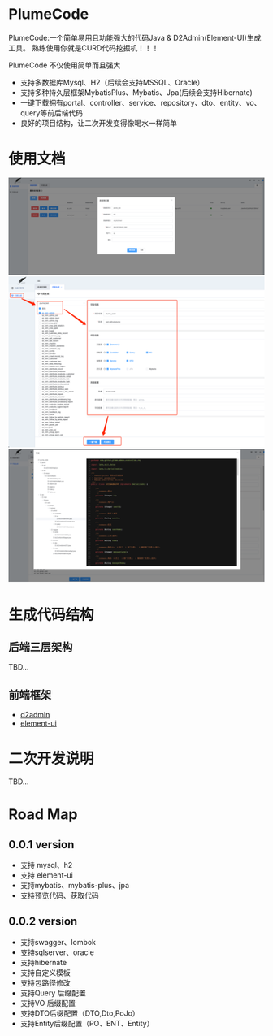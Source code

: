 # PlumeCode
PlumeCode:一个简单易用且功能强大的代码Java & D2Admin(Element-UI)生成工具。
熟练使用你就是CURD代码挖掘机！！！

PlumeCode 不仅使用简单而且强大
- 支持多数据库Mysql、H2（后续会支持MSSQL、Oracle）
- 支持多种持久层框架MybatisPlus、Mybatis、Jpa(后续会支持Hibernate)
- 一键下载拥有portal、controller、service、repository、dto、entity、vo、query等前后端代码
- 良好的项目结构，让二次开发变得像喝水一样简单

# 使用文档
![avatar](/plume-code-starter/src/main/resources/images/img1.png)
![avatar](/plume-code-starter/src/main/resources/images/img2.png)
![avatar](/plume-code-starter/src/main/resources/images/img3.png)

# 生成代码结构
## 后端三层架构
TBD...

## 前端框架
- [d2admin](https://d2.pub/zh/)
- [element-ui](https://element.eleme.cn/2.15/#/zh-CN)





# 二次开发说明
TBD...


# Road Map
## 0.0.1 version
- 支持 mysql、h2
- 支持 element-ui
- 支持mybatis、mybatis-plus、jpa
- 支持预览代码、获取代码
## 0.0.2 version
- 支持swagger、lombok
- 支持sqlserver、oracle
- 支持hibernate
- 支持自定义模板
- 支持包路径修改
- 支持Query 后缀配置
- 支持VO 后缀配置
- 支持DTO后缀配置（DTO,Dto,PoJo）
- 支持Entity后缀配置（PO、ENT、Entity）
